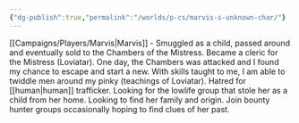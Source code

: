 ```yaml
---
{"dg-publish":true,"permalink":"/worlds/p-cs/marvis-s-unknown-char/"}
---
```


[[Campaigns/Players/Marvis\|Marvis]] - Smuggled as a child, passed around and eventually sold to the Chambers of the Mistress. Became a cleric for the Mistress (Loviatar).
One day, the Chambers was attacked and I found my chance to escape and start a new. With skills taught to me, I am able to twiddle men around my pinky (teachings of Loviatar).
Hatred for [[human\|human]] trafficker. Looking for the lowlife group that stole her as a child from her home. Looking to find her family and origin. Join bounty hunter groups occasionally hoping to find clues of her past.